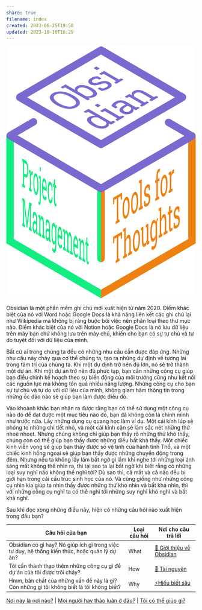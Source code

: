 ```yaml
---
share: true
filename: index
created: 2023-06-25T19:58
updated: 2023-10-10T16:29
---
```

  
![200](./assets/attachments/logo.svg)

Obsidian là một phần mềm ghi chú mới xuất hiện từ năm 2020. Điểm khác biệt của nó với Word hoặc Google Docs là khả năng liên kết các ghi chú lại như Wikipedia mà không bị ràng buộc bởi việc nên phân loại theo thư mục nào. Điểm khác biệt của nó với Notion hoặc Google Docs là nó lưu dữ liệu trên máy bạn chứ không lưu trên máy chủ, khiến cho bạn có sự tự chủ và tự do tuyệt đối với dữ liệu của mình.  

Bất cứ ai trong chúng ta đều có những nhu cầu cần được đáp ứng. Những nhu cầu này chảy qua cơ thể chúng ta, tạo ra những dự định về tương lai trong tâm trí của chúng ta. Khi một dự định trở nên đủ lớn, nó sẽ trở thành một dự án. Khi một dự án trở nên đủ phức tạp, bạn cần những công cụ giúp bạn điều chỉnh kế hoạch theo sự biến động của môi trường cũng như kết nối các nguồn lực mà không tốn quá nhiều năng lượng. Những công cụ cho bạn sự tự chủ và tự do với dữ liệu của mình, không giam hãm thông tin trong những ốc đảo nào sẽ giúp bạn làm được điều đó.
  
Vào khoảnh khắc bạn nhận ra được rằng bạn có thể sử dụng một công cụ nào đó để đạt được một mục tiêu nào đó, bạn đã không còn là chính mình như trước nữa. Lấy những dụng cụ quang học làm ví dụ. Một cái kính lúp sẽ phóng to những chi tiết nhỏ, và một cái kính cận sẽ làm sắc nét những thứ nhoè nhoẹt. Nhưng chúng không chỉ giúp bạn thấy rõ những thứ khó thấy, chúng còn có thể giúp bạn thấy được những điều bất khả thấy. Một chiếc kính viễn vọng sẽ giúp bạn thấy được số vệ tinh của hành tinh Thổ, và một chiếc kính hồng ngoại sẽ giúp bạn thấy được những chuyển động trong đêm. Nhưng nếu ta không lấy làm bất ngờ gì lắm khi nghe tới những loại ánh sáng mắt không thế nhìn ra, thì tại sao ta lại bất ngờ khi biết rằng có những loại suy nghĩ não không thể nghĩ tới? Dù sao thì, cả mắt và cả não đều bị giới hạn trong cái cấu trúc sinh học của nó. Và cũng giống như những công cụ nhìn kia giúp ta nhìn thấy được những thứ khó nhìn và bất khả nhìn, thì với những công cụ nghĩ ta có thể nghĩ tới những suy nghĩ khó nghĩ và bất khả nghĩ. 

Sau khi đọc xong những điều này, hiện có những câu hỏi nào xuất hiện trong đầu bạn?

| Câu hỏi của bạn                                                                               | Loại câu hỏi | Nơi cho câu trả lời           |
| --------------------------------------------------------------------------------------------- | ------------ | ----------------------------- |
| Obsidian có gì hay? Nó giúp ích gì trong việc tư duy, hệ thống kiến thức, hoặc quản lý dự án? | What         | [💎 Giới thiệu về Obsidian](./%E2%9A%94%EF%B8%8F%20H%C6%B0%E1%BB%9Bng%20d%E1%BA%ABn%20Obsidian%20v%C3%A0%20Git/%F0%9F%92%8E%20Gi%E1%BB%9Bi%20thi%E1%BB%87u%20v%E1%BB%81%20Obsidian/index.md) |
| Tôi cần thành thạo thêm những công cụ gì để dự án của tôi được trôi chảy?                     | How          | [📜 Tài nguyên](./%F0%9F%93%9C%20T%C3%A0i%20nguy%C3%AAn/index.md)             |
| Hmm, bản chất của những vấn đề này là gì? Còn những gì tôi không biết là tôi không biết?      | Why          | [⚡Hiểu biết sâu](./%E2%9A%A1Hi%E1%BB%83u%20bi%E1%BA%BFt%20s%C3%A2u/index.md)           |



[Nơi này là nơi nào?](./%F0%9F%93%90%20D%E1%BB%B1%20%C3%A1n/C%20Obsidian,%20qu%E1%BA%A3n%20l%C3%BD%20d%E1%BB%B1%20%C3%A1n%20v%C3%A0%20c%C3%B4ng%20c%E1%BB%A5%20ngh%C4%A9/9%20Blog/N%C6%A1i%20n%C3%A0y%20l%C3%A0%20n%C6%A1i%20n%C3%A0o%EF%BC%9F.md) | [Mọi người hay thảo luận ở đâu?](./%F0%9F%93%90%20D%E1%BB%B1%20%C3%A1n/C%20Obsidian,%20qu%E1%BA%A3n%20l%C3%BD%20d%E1%BB%B1%20%C3%A1n%20v%C3%A0%20c%C3%B4ng%20c%E1%BB%A5%20ngh%C4%A9/9%20Blog/M%E1%BB%8Di%20ng%C6%B0%E1%BB%9Di%20hay%20th%E1%BA%A3o%20lu%E1%BA%ADn%20%E1%BB%9F%20%C4%91%C3%A2u%EF%BC%9F.md) | [Tôi có thể giúp gì?](./%F0%9F%93%90%20D%E1%BB%B1%20%C3%A1n/C%20Obsidian,%20qu%E1%BA%A3n%20l%C3%BD%20d%E1%BB%B1%20%C3%A1n%20v%C3%A0%20c%C3%B4ng%20c%E1%BB%A5%20ngh%C4%A9/9%20Blog/T%C3%B4i%20c%C3%B3%20th%E1%BB%83%20gi%C3%BAp%20g%C3%AC%EF%BC%9F.md) 
